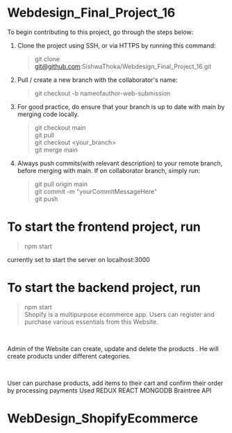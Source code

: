 # Webdesign_Final_Project_16


To begin contributing to this project, go through the steps below:

1. Clone the project using SSH, or via HTTPS by running this command:

    > git clone git@github.com:SishwaThoka/Webdesign_Final_Project_16.git
    
2. Pull / create a new branch with the collaborator's name: 

    > git checkout -b nameofauthor-web-submission 
    
3. For good practice, do ensure that your branch is up to date with main by merging code locally. 
    > git checkout main  
    > git pull  
    > git checkout <your_branch>  
    > git merge main  
    
4. Always push commits(with relevant description) to your remote branch, before merging with main. If on collaborator branch, simply run:  
    > git pull origin main  
    > git commit -m "yourCommitMessageHere"  
    > git push  
    


# To start the frontend project, run
> npm start  
    
currently set to start the server on localhost:3000

# To start the backend project, run
> npm start  
Shopify is a multipurpose ecommerce app. Users can register and purchase various essentials  from this Website. ​

​

Admin of the Website can create, update and delete the products . He will create  products under different categories.​

​

User can purchase products, add items to their cart and confirm their order by processing payments​
Used
REDUX
REACT
MONGODB
Braintree API
# WebDesign_ShopifyEcommerce
